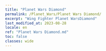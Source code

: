 ```yaml
---
title: "Planet Wars Diamond"
permalink: /Planet_Wars/Planet Wars Diamond/
excerpt: "Wing Fighter Planet WarsDiamond"
last_modified_at: 2023-08-28
locale: en
ref: "Planet Wars Diamond.md"
toc: false
classes: wide
---
```

